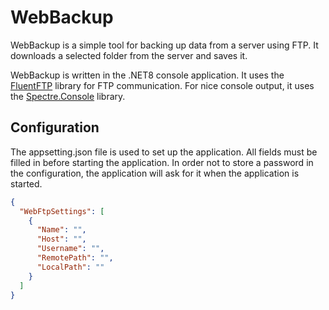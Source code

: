 # WebBackup

WebBackup is a simple tool for backing up data from a server using FTP. It downloads a selected folder from the server and saves it.

WebBackup is written in the .NET8 console application. It uses the [FluentFTP](https://github.com/robinrodricks/FluentFTP) library for FTP communication. 
For nice console output, it uses the [Spectre.Console](https://github.com/spectreconsole/spectre.console) library.

## Configuration
The appsetting.json file is used to set up the application. 
All fields must be filled in before starting the application. 
In order not to store a password in the configuration, the application will ask for it when the application is started.

```json
{
  "WebFtpSettings": [
    {
      "Name": "", 
      "Host": "",
      "Username": "",
      "RemotePath": "",
      "LocalPath": ""
    }
  ]
}
```

